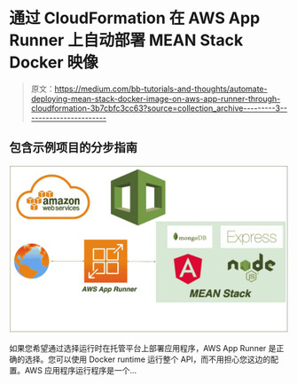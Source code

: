 # 通过 CloudFormation 在 AWS App Runner 上自动部署 MEAN Stack Docker 映像

> 原文：<https://medium.com/bb-tutorials-and-thoughts/automate-deploying-mean-stack-docker-image-on-aws-app-runner-through-cloudformation-3b7cbfc3cc63?source=collection_archive---------3----------------------->

## 包含示例项目的分步指南

![](img/f56974b372197b74f3338b7e4f87e817.png)

如果您希望通过选择运行时在托管平台上部署应用程序，AWS App Runner 是正确的选择。您可以使用 Docker runtime 运行整个 API，而不用担心您这边的配置。AWS 应用程序运行程序是一个…